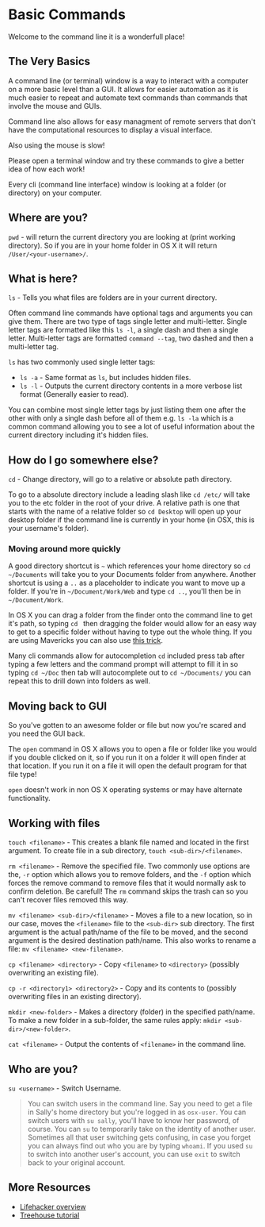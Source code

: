 Basic Commands
====

Welcome to the command line it is a wonderfull place!

The Very Basics
----

A command line (or terminal) window is a way to interact with a computer on a more basic level than a GUI. It allows for easier automation as it is much easier to repeat and automate text commands than commands that involve the mouse and GUIs.

Command line also allows for easy managment of remote servers that don't have the computational resources to display a visual interface.

Also using the mouse is slow!

Please open a terminal window and try these commands to give a better idea of how each work!

Every cli (command line interface) window is looking at a folder (or directory) on your computer.

Where are you?
----

`pwd` - will return the current directory you are looking at (print working directory). So if you are in your home folder in OS X it will return `/User/<your-username>/`.

What is here?
----

`ls` - Tells you what files are folders are in your current directory.

Often command line commands have optional tags and arguments you can give them. There are two type of tags single letter and multi-letter. Single letter tags are formatted like this `ls -l`, a single dash and then a single letter. Multi-letter tags are formatted `command --tag`, two dashed and then a multi-letter tag.

`ls` has two commonly used single letter tags:

* `ls -a` - Same format as `ls`, but includes hidden files.
* `ls -l` - Outputs the current directory contents in a more verbose list format (Generally easier to read).

You can combine most single letter tags by just listing them one after the other with only a single dash before all of them e.g. `ls -la` which is a common command allowing you to see a lot of useful information about the current directory including it's hidden files.

How do I go somewhere else?
----

`cd` - Change directory, will go to a relative or absolute path directory.

To go to a absolute directory include a leading slash like `cd /etc/` will take you to the etc folder in the root of your drive. A relative path is one that starts with the name of a relative folder so `cd Desktop` will open up your desktop folder if the command line is currently in your home (in OSX, this is your username's folder).

### Moving around more quickly

A good directory shortcut is `~` which references your home directory so `cd ~/Documents` will take you to your Documents folder from anywhere. Another shortcut is using a `..` as a placeholder to indicate you want to move up a folder. If you're in `~/Document/Work/Web` and type `cd ..`, you'll then be in `~/Document/Work`.

In OS X you can drag a folder from the finder onto the command line to get it's path, so typing `cd ` then dragging the folder would allow for an easy way to get to a specific folder without having to type out the whole thing. If you are using Mavericks you can also use [this trick](http://hints.macworld.com/article.php?story=20131025192702763).

Many cli commands allow for autocompletion `cd` included press tab after typing a few letters and the command prompt will attempt to fill it in so typing `cd ~/Doc` then tab will autocomplete out to `cd ~/Documents/` you can repeat this to drill down into folders as well.

Moving back to GUI
----

So you've gotten to an awesome folder or file but now you're scared and you need the GUI back.

The `open` command in OS X allows you to open a file or folder like you would if you double clicked on it, so if you run it on a folder it will open finder at that location. If you run it on a file it will open the default program for that file type!

`open` doesn't work in non OS X operating systems or may have alternate functionality.

Working with files
----

`touch <filename>` - This creates a blank file named and located in the first argument. To create file in a sub directory, `touch <sub-dir>/<filename>`.

`rm <filename>` - Remove the specified file. Two commonly use options are the, `-r` option which allows you to remove folders, and the `-f` option which forces the remove command to remove files that it would normally ask to confirm deletion. Be carefull! The `rm` command skips the trash can so you can't recover files removed this way.

`mv <filename> <sub-dir>/<filename>` - Moves a file to a new location, so in our case, moves the `<filename>` file to the `<sub-dir>` sub directory. The first argument is the actual path/name of the file to be moved, and the second argument is the desired destination path/name. This also works to rename a file: `mv <filename> <new-filename>`.

`cp <filename> <directory>` - Copy `<filename>` to `<directory>` (possibly
overwriting an existing file).

`cp -r <directory1> <directory2>` - Copy <directory1> and its contents to <directory2> (possibly overwriting files in an existing directory).

`mkdir <new-folder>` - Makes a directory (folder) in the specified path/name. To make a new folder in a sub-folder, the same rules apply: `mkdir <sub-dir>/<new-folder>`.

`cat <filename>` - Output the contents of `<filename>` in the command line.

Who are you?
---

`su <username>` - Switch Username.
> You can switch users in the command line. Say you need to get a file in Sally's home directory but you're logged in as `osx-user`. You can switch users with `su sally`, you'll have to know her password, of course. You can `su` to temporarily take on the identity of another user. Sometimes all that user switching gets confusing, in case you forget you can always find out who you are by typing `whoami`. If you used `su` to switch into another user's account, you can use `exit` to switch back to your original account.

More Resources
---

* [Lifehacker overview](http://lifehacker.com/5633909/who-needs-a-mouse-learn-to-use-the-command-line-for-almost-anything)
* [Treehouse tutorial](http://blog.teamtreehouse.com/command-line-basics)
